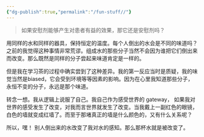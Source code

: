 ```yaml
---
{"dg-publish":true,"permalink":"/fun-stuff//"}
---
```




>  如果安慰剂能够产生对患者有益的效果，那它还是安慰剂吗？

用同样的水和同样的器具，保持恒定的温度。每个人倒出的水会是不同的味道吗？
之前的我觉得这种事情非常荒谬。组成水的那些分子当然不会因为谁把它们倒出来而改变。那么既然是同样的分子尝起来味道肯定是一样的。

但是我在学习茶的过程中确实尝到了这种差异。我的第一反应当时是质疑，我的味觉当然是biased，它会受到环境等等因素的影响。因为在心里我知道那些分子，永恒不变的分子，永远是那个味道。

转念一想。我从逻辑上说服了自己。我自己作为感受世界的 gateway， 如果我对世界的感受发生了改变，对我而言世界就发生了改变。当我戴上一副红色的眼镜，白色的墙就变成红墙了。而至于那堵真正的墙是什么颜色的，又有什么关系呢？

所以，嘿！ 别人倒出来的水改变了我对水的感知。那么那杯水就是被改变了。